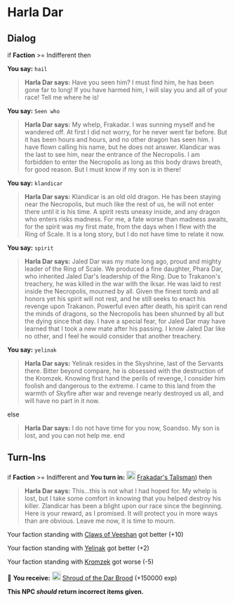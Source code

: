 # Harla Dar


## Dialog

if **Faction** >= Indifferent then


**You say:** `hail`




>**Harla Dar says:** Have you seen him? I must find him, he has been gone far to long! If you have harmed him, I will slay you and all of your race! Tell me where he is!


**You say:** `Seen who`




>**Harla Dar says:** My whelp, Frakadar. I was sunning myself and he wandered off. At first I did not worry, for he never went far before. But it has been hours and hours, and no other dragon has seen him. I have flown calling his name, but he does not answer. Klandicar was the last to see him, near the entrance of the Necropolis. I am forbidden to enter the Necropolis as long as this body draws breath, for good reason. But I must know if my son is in there!


**You say:** `klandicar`




>**Harla Dar says:** Klandicar is an old old dragon. He has been staying near the Necropolis, but much like the rest of us, he will not enter there until it is his time. A spirit rests uneasy inside, and any dragon who enters risks madness. For me, a fate worse than madness awaits, for the spirit was my first mate, from the days when I flew with the Ring of Scale. It is a long story, but I do not have time to relate it now.


**You say:** `spirit`




>**Harla Dar says:** Jaled Dar was my mate long ago, proud and mighty leader of the Ring of Scale. We produced a fine daughter, Phara Dar, who inherited Jaled Dar's leadership of the Ring. Due to Trakanon's treachery, he was killed in the war with the Iksar. He was laid to rest inside the Necropolis, mourned by all. Given the finest tomb and all honors yet his spirit will not rest, and he still seeks to enact his revenge upon Trakanon. Powerful even after death, his spirit can rend the minds of dragons, so the Necropolis has been shunned by all but the dying since that day. I have a special fear, for Jaled Dar may have learned that I took a new mate after his passing. I know Jaled Dar like no other, and I feel he would consider that another treachery.


**You say:** `yelinak`




>**Harla Dar says:** Yelinak resides in the Skyshrine, last of the Servants there. Bitter beyond compare, he is obsessed with the destruction of the Kromzek. Knowing first hand the perils of revenge, I consider him foolish and dangerous to the extreme. I came to this land from the warmth of Skyfire after war and revenge nearly destroyed us all, and will have no part in it now.


else


>**Harla Dar says:** I do not have time for you now, Soandso. My son is lost, and you can not help me.
end

## Turn-Ins





if **Faction** >= Indifferent and  **You turn in:** <img style="background:url(/static/icons/blank_slot.gif);width:20px;height:20px;" src="/static/icons/item_510.png" alt="" /> <a
                                href="/item/27260" data-url="27260" class="tooltip-link link">Frakadar's Talisman</a>) then


>**Harla Dar says:** This...this is not what I had hoped for. My whelp is lost, but I take some comfort in knowing that you helped destroy his killer. Zlandicar has been a blight upon our race since the beginning. Here is your reward, as I promised. It will protect you in more ways than are obvious. Leave me now, it is time to mourn.


Your faction standing with [Claws of Veeshan](/faction/430) got better (<span class='text-success'>+10</span>)



Your faction standing with [Yelinak](/faction/436) got better (<span class='text-success'>+2</span>)



Your faction standing with [Kromzek](/faction/448) got worse (<span class='text-danger'>-5</span>)



 &#127873; **You receive:**  <img style="background:url(/static/icons/blank_slot.gif);width:20px;height:20px;" src="/static/icons/item_662.png" alt="" /> <a
                                href="/item/27261" data-url="27261" class="tooltip-link link">Shroud of the Dar Brood</a> (+150000 exp)

 

**This NPC *should* return incorrect items given.**
